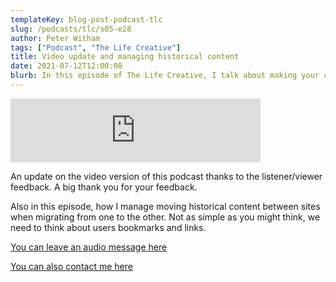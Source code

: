 ```yaml
---
templateKey: blog-post-podcast-tlc
slug: /podcasts/tlc/s05-e28
author: Peter Witham
tags: ["Podcast", "The Life Creative"]
title: Video update and managing historical content
date: 2021-07-12T12:00:08
blurb: In this episode of The Life Creative, I talk about making your creations to allow for ways you never intended them to be used.
---
```


<iframe src="https://anchor.fm/peter-witham/embed/episodes/Video-update-and-managing-historical-content-e148onh/a-a63v9df" height="102px" width="400px" frameborder="0" scrolling="no"></iframe>

An update on the video version of this podcast thanks to the listener/viewer feedback. A big thank you for your feedback.

Also in this episode, how I manage moving historical content between sites when migrating from one to the other. Not as simple as you might think, we need to think about users bookmarks and links.

[You can leave an audio message here](https://anchor.fm/peter-witham/message)

[You can also contact me here](https://peterwitham.com/contact)
